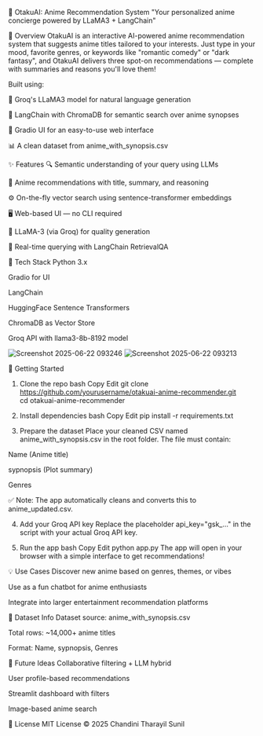 🎌 OtakuAI: Anime Recommendation System
"Your personalized anime concierge powered by LLaMA3 + LangChain"

📌 Overview
OtakuAI is an interactive AI-powered anime recommendation system that suggests anime titles tailored to your interests. Just type in your mood, favorite genres, or keywords like "romantic comedy" or "dark fantasy", and OtakuAI delivers three spot-on recommendations — complete with summaries and reasons you'll love them!


Built using:

🧠 Groq's LLaMA3 model for natural language generation

🔎 LangChain with ChromaDB for semantic search over anime synopses

🎨 Gradio UI for an easy-to-use web interface

📊 A clean dataset from anime_with_synopsis.csv


✨ Features
🔍 Semantic understanding of your query using LLMs

🎥 Anime recommendations with title, summary, and reasoning

⚙️ On-the-fly vector search using sentence-transformer embeddings

🖥️ Web-based UI — no CLI required

🧠 LLaMA-3 (via Groq) for quality generation

💬 Real-time querying with LangChain RetrievalQA


🧰 Tech Stack
Python 3.x

Gradio for UI

LangChain

HuggingFace Sentence Transformers

ChromaDB as Vector Store

Groq API with llama3-8b-8192 model

![Screenshot 2025-06-22 093246](https://github.com/user-attachments/assets/a0297366-8447-4399-9864-7d27735dd664)
![Screenshot 2025-06-22 093213](https://github.com/user-attachments/assets/392bdfde-0525-46b9-9627-6ce15e9c200f)


🚀 Getting Started

1. Clone the repo
bash
Copy
Edit
git clone https://github.com/yourusername/otakuai-anime-recommender.git  
cd otakuai-anime-recommender

2. Install dependencies
bash
Copy
Edit
pip install -r requirements.txt

3. Prepare the dataset
Place your cleaned CSV named anime_with_synopsis.csv in the root folder. The file must contain:

Name (Anime title)

sypnopsis (Plot summary)

Genres

✅ Note: The app automatically cleans and converts this to anime_updated.csv.

4. Add your Groq API key
Replace the placeholder api_key="gsk_..." in the script with your actual Groq API key.

5. Run the app
bash
Copy
Edit
python app.py
The app will open in your browser with a simple interface to get recommendations!


💡 Use Cases
Discover new anime based on genres, themes, or vibes

Use as a fun chatbot for anime enthusiasts

Integrate into larger entertainment recommendation platforms


📂 Dataset Info
Dataset source: anime_with_synopsis.csv

Total rows: ~14,000+ anime titles

Format: Name, sypnopsis, Genres


🔮 Future Ideas
Collaborative filtering + LLM hybrid

User profile-based recommendations

Streamlit dashboard with filters

Image-based anime search


📄 License
MIT License © 2025 Chandini Tharayil Sunil
